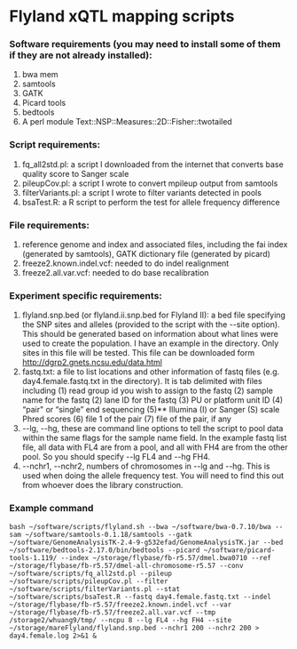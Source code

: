 # Flyland xQTL mapping scripts

###  Software requirements (you may need to install some of them if they are not already installed):

1. bwa mem
2. samtools
3. GATK
4. Picard tools
5. bedtools
6. A perl module Text::NSP::Measures::2D::Fisher::twotailed

### Script requirements:

1. fq_all2std.pl: a script I downloaded from the internet that converts base quality score to Sanger scale
2. pileupCov.pl: a script I wrote to convert mpileup output from samtools
3. filterVariants.pl: a script I wrote to filter variants detected in pools
4. bsaTest.R: a R script to perform the test for allele frequency difference

### File requirements:

1. reference genome and index and associated files, including the fai index (generated by samtools), GATK dictionary file (generated by picard)
2. freeze2.known.indel.vcf: needed to do indel realignment
3. freeze2.all.var.vcf: needed to do base recalibration

### Experiment specific requirements:

1. flyland.snp.bed (or flyland.ii.snp.bed for Flyland II): a bed file specifying the SNP sites and alleles (provided to the script with the --site option). This should be generated based on information about what lines were used to create the population. I have an example in the directory. Only sites in this file will be tested. This file can be downloaded form http://dgrp2.gnets.ncsu.edu/data.html
2. fastq.txt: a file to list locations and other information of fastq files (e.g. day4.female.fastq.txt in the directory). It is tab delimited with files including (1) read group id you wish to assign to the fastq (2) sample name for the fastq (2) lane ID for the fastq (3) PU or platform unit ID (4) “pair" or “single” end sequencing (5)** Illumina (I) or Sanger (S) scale Phred scores (6) file 1 of the pair (7) file of the pair, if any
3. --lg, --hg, these are command line options to tell the script to pool data within the same flags for the sample name field. In the example fastq list file, all data with FL4 are from a pool, and all with FH4 are from the other pool. So you should specify --lg FL4 and --hg FH4. 
4. --nchr1, --nchr2, numbers of chromosomes in --lg and --hg. This is used when doing the allele frequency test. You will need to find this out from whoever does the library construction.

### Example command

```
bash ~/software/scripts/flyland.sh --bwa ~/software/bwa-0.7.10/bwa --sam ~/software/samtools-0.1.18/samtools --gatk ~/software/GenomeAnalysisTK-2.4-9-g532efad/GenomeAnalysisTK.jar --bed ~/software/bedtools-2.17.0/bin/bedtools --picard ~/software/picard-tools-1.119/ --index ~/storage/flybase/fb-r5.57/dmel.bwa0710 --ref ~/storage/flybase/fb-r5.57/dmel-all-chromosome-r5.57 --conv ~/software/scripts/fq_all2std.pl --pileup ~/software/scripts/pileupCov.pl --filter ~/software/scripts/filterVariants.pl --stat ~/software/scripts/bsaTest.R --fastq day4.female.fastq.txt --indel ~/storage/flybase/fb-r5.57/freeze2.known.indel.vcf --var ~/storage/flybase/fb-r5.57/freeze2.all.var.vcf --tmp /storage2/whuang9/tmp/ --ncpu 8 --lg FL4 --hg FH4 --site ~/storage/mareFlyland/flyland.snp.bed --nchr1 200 --nchr2 200 > day4.female.log 2>&1 &
```

